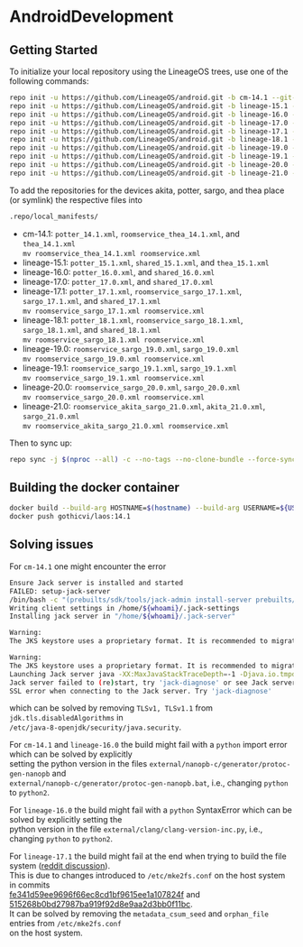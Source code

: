 # AndroidDevelopment

Getting Started
---------------

To initialize your local repository using the LineageOS trees, use one of the following commands:

```bash
repo init -u https://github.com/LineageOS/android.git -b cm-14.1 --git-lfs
repo init -u https://github.com/LineageOS/android.git -b lineage-15.1 --git-lfs
repo init -u https://github.com/LineageOS/android.git -b lineage-16.0 --git-lfs
repo init -u https://github.com/LineageOS/android.git -b lineage-17.0 --git-lfs
repo init -u https://github.com/LineageOS/android.git -b lineage-17.1 --git-lfs
repo init -u https://github.com/LineageOS/android.git -b lineage-18.1 --git-lfs
repo init -u https://github.com/LineageOS/android.git -b lineage-19.0 --git-lfs
repo init -u https://github.com/LineageOS/android.git -b lineage-19.1 --git-lfs
repo init -u https://github.com/LineageOS/android.git -b lineage-20.0 --git-lfs
repo init -u https://github.com/LineageOS/android.git -b lineage-21.0 --git-lfs
```

To add the repositories for the devices akita, potter, sargo, and thea place (or symlink) the respective files into

```bash
.repo/local_manifests/
```

* cm-14.1: `potter_14.1.xml`, `roomservice_thea_14.1.xml`, and `thea_14.1.xml`<br>
           `mv roomservice_thea_14.1.xml roomservice.xml`
* lineage-15.1: `potter_15.1.xml`, `shared_15.1.xml`, and `thea_15.1.xml`
* lineage-16.0: `potter_16.0.xml`, and `shared_16.0.xml`
* lineage-17.0: `potter_17.0.xml`, and `shared_17.0.xml`
* lineage-17.1: `potter_17.1.xml`, `roomservice_sargo_17.1.xml`, `sargo_17.1.xml`, and `shared_17.1.xml`<br>
                `mv roomservice_sargo_17.1.xml roomservice.xml`
* lineage-18.1: `potter_18.1.xml`, `roomservice_sargo_18.1.xml`, `sargo_18.1.xml`, and `shared_18.1.xml`<br>
                `mv roomservice_sargo_18.1.xml roomservice.xml`
* lineage-19.0: `roomservice_sargo_19.0.xml`, `sargo_19.0.xml`<br>
                `mv roomservice_sargo_19.0.xml roomservice.xml`
* lineage-19.1: `roomservice_sargo_19.1.xml`, `sargo_19.1.xml`<br>
                `mv roomservice_sargo_19.1.xml roomservice.xml`
* lineage-20.0: `roomservice_sargo_20.0.xml`, `sargo_20.0.xml`<br>
                `mv roomservice_sargo_20.0.xml roomservice.xml`
* lineage-21.0: `roomservice_akita_sargo_21.0.xml`, `akita_21.0.xml`, `sargo_21.0.xml`<br>
                `mv roomservice_akita_sargo_21.0.xml roomservice.xml`

Then to sync up:

```bash
repo sync -j $(nproc --all) -c --no-tags --no-clone-bundle --force-sync --fail-fast
```

Building the docker container
-----------------------------

```bash
docker build --build-arg HOSTNAME=$(hostname) --build-arg USERNAME=${USER} -f Dockerfile_14.1 -t gothicvi/laos:14.1 .
docker push gothicvi/laos:14.1
```

Solving issues
--------------

For `cm-14.1` one might encounter the error

```bash
Ensure Jack server is installed and started
FAILED: setup-jack-server
/bin/bash -c "(prebuilts/sdk/tools/jack-admin install-server prebuilts/sdk/tools/jack-launcher.jar prebuilts/sdk/tools/jack-server-4.8.ALPHA.jar  2>&1 || (exit 0) ) && (JACK_SERVER_VM_ARGUMENTS=\"-Dfile.encoding=UTF-8 -XX:+TieredCompilation\" prebuilts/sdk/tools/jack-admin start-server 2>&1 || exit 0 ) && (prebuilts/sdk/tools/jack-admin update server prebuilts/sdk/tools/jack-server-4.8.ALPHA.jar 4.8.ALPHA 2>&1 || exit 0 ) && (prebuilts/sdk/tools/jack-admin update jack prebuilts/sdk/tools/jacks/jack-2.28.RELEASE.jar 2.28.RELEASE || exit 47; prebuilts/sdk/tools/jack-admin update jack prebuilts/sdk/tools/jacks/jack-3.36.CANDIDATE.jar 3.36.CANDIDATE || exit 47; prebuilts/sdk/tools/jack-admin update jack prebuilts/sdk/tools/jacks/jack-4.7.BETA.jar 4.7.BETA || exit 47 )"
Writing client settings in /home/${whoami}/.jack-settings
Installing jack server in "/home/${whoami}/.jack-server"

Warning:
The JKS keystore uses a proprietary format. It is recommended to migrate to PKCS12 which is an industry standard format using "keytool -importkeystore -srckeystore /home/${whoami}/.jack-server/server.jks -destkeystore /home/${whoami}/.jack-server/server.jks -deststoretype pkcs12".

Warning:
The JKS keystore uses a proprietary format. It is recommended to migrate to PKCS12 which is an industry standard format using "keytool -importkeystore -srckeystore /home/${whoami}/.jack-server/client.jks -destkeystore /home/${whoami}/.jack-server/client.jks -deststoretype pkcs12".
Launching Jack server java -XX:MaxJavaStackTraceDepth=-1 -Djava.io.tmpdir=/tmp -Dfile.encoding=UTF-8 -XX:+TieredCompilation -cp /home/${whoami}/.jack-server/launcher.jar com.android.jack.launcher.ServerLauncher
Jack server failed to (re)start, try 'jack-diagnose' or see Jack server log
SSL error when connecting to the Jack server. Try 'jack-diagnose'
```

which can be solved by removing `TLSv1, TLSv1.1` from `jdk.tls.disabledAlgorithms` in <br> `/etc/java-8-openjdk/security/java.security`.

For `cm-14.1` and `lineage-16.0` the build might fail with a `python` import error which can be solved by explicitly <br> setting the python version in the files `external/nanopb-c/generator/protoc-gen-nanopb` and <br> `external/nanopb-c/generator/protoc-gen-nanopb.bat`, i.e., changing `python` to `python2`.

For `lineage-16.0` the build might fail with a `python` SyntaxError which can be solved by explicitly setting the <br> python version in the file `external/clang/clang-version-inc.py`, i.e., changing `python` to `python2`.

For `lineage-17.1` the build might fail at the end when trying to build the file system ([reddit discussion](https://www.reddit.com/r/LineageOS/comments/122myh1/build_issues_for_200_191_and_181/)). <br> This is due to changes introduced to `/etc/mke2fs.conf` on the host system in commits <br> [fe341d59ee9696f66ec8cd1bf9615ee1a107824f](https://github.com/tytso/e2fsprogs/commit/fe341d59ee9696f66ec8cd1bf9615ee1a107824f) and [515268b0bd27987ba919f92d8e9aa2d3bb0f11bc](https://github.com/tytso/e2fsprogs/commit/515268b0bd27987ba919f92d8e9aa2d3bb0f11bc). <br> It can be solved by removing the `metadata_csum_seed` and `orphan_file` entries from `/etc/mke2fs.conf` <br> on the host system.
